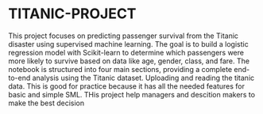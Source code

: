 # TITANIC-PROJECT
This project focuses on predicting passenger survival from the Titanic disaster using supervised machine learning. The goal is to build a logistic regression model with Scikit-learn to determine which passengers were more likely to survive based on data like age, gender, class, and fare. The notebook is structured into four main sections, providing a complete end-to-end analysis using the Titanic dataset.
Uploading and reading the titanic data.
This is good for practice because it has all the needed features for basic and simple SML.
THis project help managers and descition makers to make the best decision 

